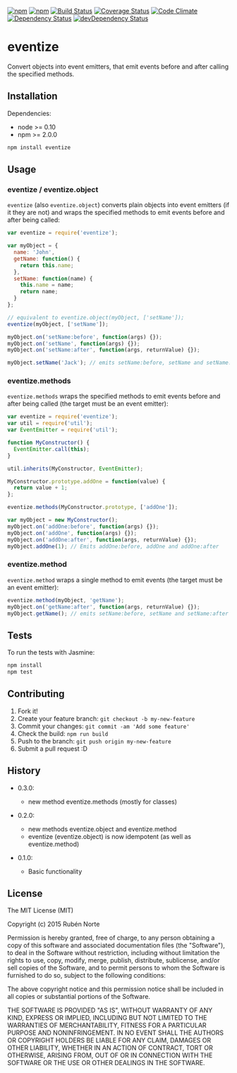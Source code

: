 [![npm](https://img.shields.io/npm/v/eventize.svg)](https://npmjs.org/package/eventize)
[![npm](https://img.shields.io/npm/l/eventize.svg)](https://npmjs.org/package/eventize)
[![Build Status](https://travis-ci.org/rubennorte/eventize.svg?branch=master)](https://travis-ci.org/rubennorte/eventize)
[![Coverage Status](https://coveralls.io/repos/rubennorte/eventize/badge.svg)](https://coveralls.io/r/rubennorte/eventize)
[![Code Climate](https://codeclimate.com/github/rubennorte/eventize/badges/gpa.svg)](https://codeclimate.com/github/rubennorte/eventize)  
[![Dependency Status](https://david-dm.org/rubennorte/eventize.svg?theme=shields.io&style=flat)](https://david-dm.org/rubennorte/eventize)
[![devDependency Status](https://david-dm.org/rubennorte/eventize/dev-status.svg?theme=shields.io&style=flat)](https://david-dm.org/rubennorte/eventize#info=devDependencies)

# eventize

Convert objects into event emitters, that emit events before and after calling the specified methods.

## Installation

Dependencies:

* node >= 0.10
* npm >= 2.0.0

```bash
npm install eventize
```

## Usage

### eventize / eventize.object

`eventize` (also `eventize.object`) converts plain objects into event emitters (if it they are not) and wraps the specified methods to emit events before and after being called:

```javascript
var eventize = require('eventize');

var myObject = {
  name: 'John',
  getName: function() {
    return this.name;
  },
  setName: function(name) {
    this.name = name;
    return name;
  }
};

// equivalent to eventize.object(myObject, ['setName']);
eventize(myObject, ['setName']);

myObject.on('setName:before', function(args) {});
myObject.on('setName', function(args) {});
myObject.on('setName:after', function(args, returnValue) {});

myObject.setName('Jack'); // emits setName:before, setName and setName:after
```

### eventize.methods

`eventize.methods` wraps the specified methods to emit events before and after being called (the target must be an event emitter):

```javascript
var eventize = require('eventize');
var util = require('util');
var EventEmitter = require('util');

function MyConstructor() {
  EventEmitter.call(this);
}

util.inherits(MyConstructor, EventEmitter);

MyConstructor.prototype.addOne = function(value) {
  return value + 1;
};

eventize.methods(MyConstructor.prototype, ['addOne']);

var myObject = new MyConstructor();
myObject.on('addOne:before', function(args) {});
myObject.on('addOne', function(args) {});
myObject.on('addOne:after', function(args, returnValue) {});
myObject.addOne(1); // Emits addOne:before, addOne and addOne:after
```

### eventize.method

`eventize.method` wraps a single method to emit events (the target must be an event emitter):

```javascript
eventize.method(myObject, 'getName');
myObject.on('getName:after', function(args, returnValue) {});
myObject.getName(); // emits setName:before, setName and setName:after
```

## Tests

To run the tests with Jasmine:

```bash
npm install
npm test
```

## Contributing

1. Fork it!
2. Create your feature branch: `git checkout -b my-new-feature`
3. Commit your changes: `git commit -am 'Add some feature'`
4. Check the build: `npm run build`
4. Push to the branch: `git push origin my-new-feature`
5. Submit a pull request :D

## History

* 0.3.0:
  - new method eventize.methods (mostly for classes)
  
* 0.2.0:
  - new methods eventize.object and eventize.method
  - eventize (eventize.object) is now idempotent (as well as eventize.method)

* 0.1.0:
  - Basic functionality

## License

The MIT License (MIT)

Copyright (c) 2015 Rubén Norte

Permission is hereby granted, free of charge, to any person obtaining a copy
of this software and associated documentation files (the "Software"), to deal
in the Software without restriction, including without limitation the rights
to use, copy, modify, merge, publish, distribute, sublicense, and/or sell
copies of the Software, and to permit persons to whom the Software is
furnished to do so, subject to the following conditions:

The above copyright notice and this permission notice shall be included in
all copies or substantial portions of the Software.

THE SOFTWARE IS PROVIDED "AS IS", WITHOUT WARRANTY OF ANY KIND, EXPRESS OR
IMPLIED, INCLUDING BUT NOT LIMITED TO THE WARRANTIES OF MERCHANTABILITY,
FITNESS FOR A PARTICULAR PURPOSE AND NONINFRINGEMENT. IN NO EVENT SHALL THE
AUTHORS OR COPYRIGHT HOLDERS BE LIABLE FOR ANY CLAIM, DAMAGES OR OTHER
LIABILITY, WHETHER IN AN ACTION OF CONTRACT, TORT OR OTHERWISE, ARISING FROM,
OUT OF OR IN CONNECTION WITH THE SOFTWARE OR THE USE OR OTHER DEALINGS IN
THE SOFTWARE.